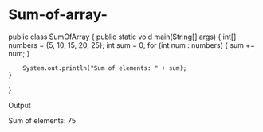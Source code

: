 # Sum-of-array-

public class SumOfArray {
    public static void main(String[] args) {
        int[] numbers = {5, 10, 15, 20, 25};
        int sum = 0;
        for (int num : numbers) {
            sum += num;
        }

        System.out.println("Sum of elements: " + sum);
    }
}

Output 

Sum of elements: 75
